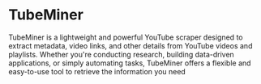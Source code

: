 # TubeMiner
TubeMiner is a lightweight and powerful YouTube scraper designed to extract metadata, video links, and other details from YouTube videos and playlists. Whether you're conducting research, building data-driven applications, or simply automating tasks, TubeMiner offers a flexible and easy-to-use tool to retrieve the information you need

